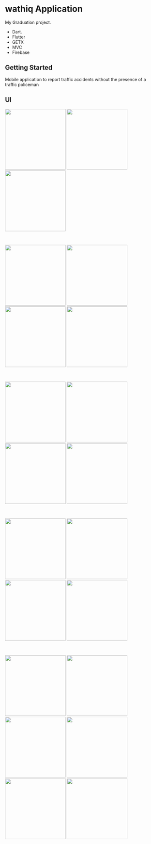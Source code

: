# wathiq Application

My Graduation project.

- Dart.
- Flutter
- GETX
- MVC
- Firebase

## Getting Started

Mobile application to report traffic accidents without the presence of a traffic policeman

## UI

<img src="pictures/Screenshot_1675986121.png" width="200"> <img src="pictures/Screenshot_1675986127.png" width="200"> <img src="pictures/Screenshot_1675986130.png" width="200">

<br>

<img src="pictures/Screenshot_1675986147.png" width="200"> <img src="pictures/Screenshot_1675986180.png" width="200"> <img src="pictures/Screenshot_1675986185.png" width="200"> <img src="pictures/Screenshot_1675986211.png" width="200">


<br>

<img src="pictures/Screenshot_1675986238.png" width="200"> <img src="pictures/Screenshot_1675986241.png" width="200"> <img src="pictures/Screenshot_1675986249.png" width="200"> <img src="pictures/Screenshot_1675986252.png" width="200">


<br>

<img src="pictures/Screenshot_1675986262.png" width="200"> <img src="pictures/Screenshot_1675986264.png" width="200"> <img src="pictures/Screenshot_1675986266.png" width="200"> <img src="pictures/Screenshot_1675986272.png" width="200">

<br>

<img src="pictures/Screenshot_1675986278.png" width="200"> <img src="pictures/Screenshot_1675986282.png" width="200"> <img src="pictures/Screenshot_1675986286.png" width="200"> <img src="pictures/Screenshot_1675986289.png" width="200"> <img src="pictures/Screenshot_16759862893.png" width="200">  <img src="pictures/Screenshot_16759862897.png" width="200">



